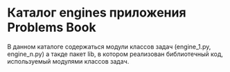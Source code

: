 Каталог engines приложения Problems Book
========================================

В данном каталоге содержаться модули классов задач (engine_1.py, engine_n.py) а такде пакет lib,
в котором реализован библиотечный код, используемый модулями классов задач.